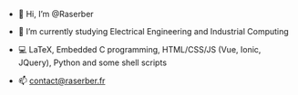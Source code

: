 - 👋 Hi, I’m @Raserber

- 🌱 I’m currently studying Electrical Engineering and Industrial Computing
- 💻 LaTeX, Embedded C programming, HTML/CSS/JS (Vue, Ionic, JQuery), Python and some shell scripts
- 📫 contact@raserber.fr

<!---
Raserber/Raserber is a ✨ special ✨ repository because its `README.md` (this file) appears on your GitHub profile.
You can click the Preview link to take a look at your changes.
--->
